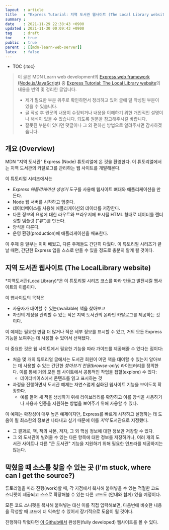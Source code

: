 ```yaml
---
layout  : article
title   : "Express Tutorial: 지역 도서관 웹사이트 (The Local Library website)"
summary : 
date    : 2021-11-29 22:38:43 +0900
updated : 2021-11-30 00:09:43 +0900
tag     : draft
toc     : true
public  : true
parent  : [[mdn-learn-web-server]]
latex   : false
---
```

* TOC
{:toc}

> 이 글은 MDN Learn web development의 [Express web framework (Node.js/JavaScript)](https://developer.mozilla.org/en-US/docs/Learn/Server-side/Express_Nodejs) 중 [Express Tutorial: The Local Library website](https://developer.mozilla.org/en-US/docs/Learn/Server-side/Express_Nodejs/Tutorial_local_library_website)의 내용을 번역 및 정리한 글입니다.
>
> * 제가 필요한 부분 위주로 확인하면서 정리하고 있어 글에 덜 작성된 부분이 있을 수 있습니다.
> * 글 작성 후 원문의 내용이 수정되거나 내용을 이해하기 위한 개인적인 설명이나 해석이 있을 수 있습니다. 되도록 원문을 참고해주시길 바랍니다.
> * 잘못된 부분이 있다면 댓글이나 그 외 편하신 방법으로 알려주시면 감사하겠습니다.

## 개요 (Overview)

MDN "지역 도서관" Express (Node) 튜토리얼에 온 것을 환영한다. 이 튜토리얼에서는 지역 도서관의 카탈로그를 관리하는 웹 사이트를 개발해본다.

이 튜토리얼 시리즈에서는

* *Express 애플리케이션 생성기* 도구를 사용해 웹사이트 뼈대와 애플리케이션을 만든다.
* Node 웹 서버를 시작하고 멈춘다.
* 데이터베이스를 사용해 애플리케이션의 데이터를 저장한다.
* 다른 정보의 요청에 대한 라우트와 브라우저에 표시될 HTML 형태로 데이터를 렌더링할 템플릿 ("뷰")를 만든다.
* 양식을 다룬다.
* 운영 환경(production)에 애플리케이션을 배포한다.

이 주제 중 일부는 이미 배웠고, 다른 주제들도 간단히 다뤘다. 이 튜토리얼 시리즈가 끝날 때면, 간단한 Express 앱을 스스로 만들 수 있을 정도로 충분히 알게 될 것이다.

## 지역 도서관 웹사이트 (The LocalLibrary website)

*지역도서관(LocalLibrary)*은 이 튜토리얼 시리즈 코스를 따라 만들고 발전시킬 웹사이트의 이름이다.

이 웹사이트의 목적은

* 사용자가 대여할 수 있는(available) 책을 찾아보고
* 자신의 계정을 관리할 수 있는 작은 지역 도서관의 온라인 카탈로그를 제공하는 것이다.

이 예제는 필요한 만큼 더 많거나 적은 세부 정보를 표시할 수 있고, 거의 모든 Express 기능을 보여주는 데 사용할 수 있어서 선택됐다.

더 중요한 것은 웹 사이트에서 필요한 기능을 따라 가이드를 제공해줄 수 있다는 점이다:

* 처음 몇 개의 튜토리얼 글에서는 도서관 회원이 어떤 책을 대여할 수 있는지 알아보는 데 사용할 수 있는 간단한 *찾아보기 전용(browse-only)* 라이브러리를 정의한다. 이를 통해 거의 모든 웹 사이트에서 공통적인 작업을 접할(explore) 수 있다:
    * 데이터베이스에서 콘텐츠를 읽고 표시하는 것
* 과정을 진행하면서 도서관 예제는 자연스럽게 심화된 웹사이트 기능을 보이도록 확장한다.
    * 예를 들어 새 책을 생성하기 위해 라이브러리를 확장하고 이를 양식을 사용하거나 사용자 인증을 지원하는 방법을 보여주기 위해 사용할 수 있다.

이 예제는 확장성이 매우 높은 예제이지만, Express를 빠르게 시작하고 실행하는 데 도움이 될 최소한의 정보만 나타내고 싶기 때문에 이를 *지역* 도서관으로 지정했다.

* 그 결과로, 책, 책의 사본, 저자, 그 외 핵심 정보에 대한 정보만 저장할 수 있다.
* 그 외 도서관이 빌려줄 수 있는 다른 항목에 대한 정보를 저장하거나, 여러 개의 도서관 사이트나 다른 "큰 도서관" 기능을 지원하기 위해 필요한 인프라를 제공하지는 않는다.

## 막혔을 때 소스를 찾을 수 있는 곳 (I'm stuck, where can I get the source?)

튜토리얼을 따라 진행(work)할 때, 각 지점에서 복사해 붙여넣을 수 있는 적절한 코드 스니펫이 제공되고 스스로 확장해볼 수 있는 다른 코드도 (안내와 함께) 있을 예정이다.

모든 코드 스니펫을 복사해 붙여넣는 대신 이를 직접 입력해보면, 다음번에 비슷한 내용을 작성할 때 코드에 더 익숙할 수 있어서 장기적으로 도움이 될 것이다.

진행하다 막혔다면 [이 Github에서](https://github.com/mdn/express-locallibrary-tutorial) 완성된(fully developed) 웹사이트를 볼 수 있다.
